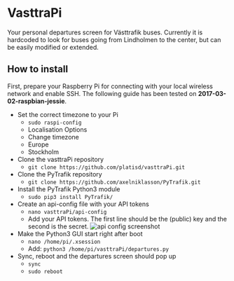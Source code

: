 # VasttraPi
Your personal departures screen for Västtrafik buses. Currently it is hardcoded to look for
buses going from Lindholmen to the center, but can be easily modified or extended.

## How to install
First, prepare your Raspberry Pi for connecting with your local wireless network and enable SSH. The following guide has been tested on **2017-03-02-raspbian-jessie**.

* Set the correct timezone to your Pi
  * `sudo raspi-config`
  * Localisation Options
  * Change timezone
  * Europe
  * Stockholm
* Clone the vasttraPi repository
  * `git clone https://github.com/platisd/vasttraPi.git`
* Clone the PyTrafik repository
  * `git clone https://github.com/axelniklasson/PyTrafik.git`
* Install the PyTrafik Python3 module
  * `sudo pip3 install PyTrafik/`
* Create an api-config file with your API tokens
  * `nano vasttraPi/api-config`
  * Add your API tokens. The first line should be the (public) key and the second is the secret.
![api config screenshot](http://i.imgur.com/ghl3XRM.png)
* Make the Python3 GUI start right after boot
  * `nano /home/pi/.xsession`
  * Add: `python3 /home/pi/vasttraPi/departures.py`
* Sync, reboot and the departures screen should pop up
  * `sync`
  * `sudo reboot`

